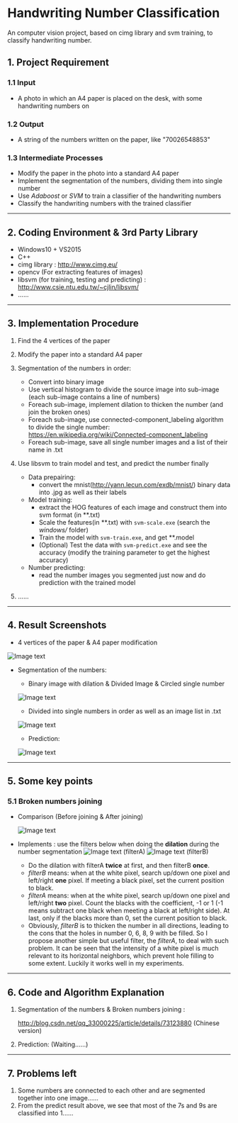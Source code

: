 # Handwriting Number Classification
An computer vision project, based on cimg library and svm training, to classify handwriting number.


## 1. Project Requirement
### 1.1 Input
- A photo in which an A4 paper is placed on the desk, with some handwriting numbers on
### 1.2 Output
- A string of the numbers written on the paper, like "70026548853"
### 1.3 Intermediate Processes
- Modify the paper in the photo into a standard A4 paper
- Implement the segmentation of the numbers, dividing them into single number
- Use _Adaboost_ or _SVM_ to train a classifier of the handwriting numbers
- Classify the handwriting numbers with the trained classifier

---

## 2. Coding Environment & 3rd Party Library
- Windows10 + VS2015
- C++
- cimg library : http://www.cimg.eu/
- opencv (For extracting features of images)
- libsvm (for training, testing and predicting) : http://www.csie.ntu.edu.tw/~cjlin/libsvm/
- ......

---

## 3. Implementation Procedure
1. Find the 4 vertices of the paper
1. Modify the paper into a standard A4 paper
1. Segmentation of the numbers in order:
    - Convert into binary image
    - Use vertical histogram to divide the source image into sub-image (each sub-image contains a line of numbers)
    - Foreach sub-image, implement dilation to thicken the number (and join the broken ones)
    - Foreach sub-image, use connected-component_labeling algorithm to divide the single number: 
    https://en.wikipedia.org/wiki/Connected-component_labeling
    - Foreach sub-image, save all single number images and a list of their name in .txt

1. Use libsvm to train model and test, and predict the number finally
    - Data prepairing: 
        - convert the mnist(http://yann.lecun.com/exdb/mnist/) binary data into .jpg as well as their labels
    - Model training: 
        - extract the HOG features of each image and construct them into svm format (in **.txt)
        - Scale the features(in **.txt) with `svm-scale.exe` (search the _windows/_ folder)
        - Train the model with `svm-train.exe`, and get **.model
        - (Optional) Test the data with `svm-predict.exe` and see the accuracy (modify the training parameter to get the highest accuracy)
    - Number predicting: 
        - read the number images you segmented just now and do prediction with the trained model
        
1. ......

---

## 4. Result Screenshots
- 4 vertices of the paper & A4 paper modification

![Image text](https://github.com/MarkMoHR/HandwritingNumberClassification/raw/master/ResultScreenshots/1.png)
- Segmentation of the numbers:

    - Binary image with dilation & Divided Image & Circled single number
    
    ![Image text](https://github.com/MarkMoHR/HandwritingNumberClassification/raw/master/ResultScreenshots/2.png)
    - Divided into single numbers in order as well as an image list in .txt
    
    ![Image text](https://github.com/MarkMoHR/HandwritingNumberClassification/raw/master/ResultScreenshots/imageList.png)
    - Prediction:
    
    ![Image text](https://github.com/MarkMoHR/HandwritingNumberClassification/raw/master/ResultScreenshots/predict.png)

---

## 5. Some key points
### 5.1 Broken numbers joining
- Comparison (Before joining & After joining)
    
    ![Image text](https://github.com/MarkMoHR/HandwritingNumberClassification/raw/master/ResultScreenshots/joinTheBrokens.png)
    
- Implements : use the filters below when doing the __dilation__ during the number segmentation
    ![Image text](https://github.com/MarkMoHR/HandwritingNumberClassification/raw/master/ResultScreenshots/filter1.png) (filterA) 
    ![Image text](https://github.com/MarkMoHR/HandwritingNumberClassification/raw/master/ResultScreenshots/filter2.png) (filterB)

    - Do the dilation with filterA __twice__ at first, and then filterB __once__.
    - _filterB_ means: when at the white pixel, search up/down one pixel and left/right __one__ pixel. If meeting a black pixel, set the current position to black.
    - _filterA_ means: when at the white pixel, search up/down one pixel and left/right __two__ pixel. Count the blacks with the coefficient, -1 or 1 (-1 means subtract one black when meeting a black at left/right side). At last, only if the blacks more than 0, set the current position to black.
    - Obviously, _filterB_ is to thicken the number in all directions, leading to the cons that the holes in number 0, 6, 8, 9 with be filled. So I propose another simple but useful filter, the _filterA_, to deal with such problem. It can be seen that the intensity of a white pixel is much relevant to its horizontal neighbors, which prevent hole filling to some extent. Luckily it works well in my experiments.
    
---

## 6. Code and Algorithm Explanation
1. Segmentation of the numbers & Broken numbers joining : 
    
    http://blog.csdn.net/qq_33000225/article/details/73123880  (Chinese version)
1. Prediction: (Waiting......)

---

## 7. Problems left
1. Some numbers are connected to each other and are segmented together into one image......
1. From the predict result above, we see that most of the 7s and 9s are classified into 1......
